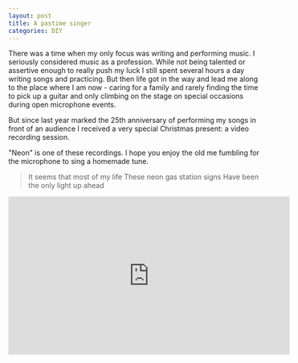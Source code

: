 ```yaml
---
layout: post
title: A pastime singer
categories: DIY
---
```


There was a time when my only focus was writing and performing music. I
seriously considered music as a profession. While not being talented or assertive enough
to really push my luck I still spent several hours a day writing songs and
practicing. But then life got in the way and lead me along to the place where I am now -
caring for a family and rarely finding the time to pick up a guitar and only climbing
on the stage on special occasions during open microphone events.

But since last year marked the 25th anniversary of performing my songs in front
of an audience I received a very special Christmas present: a video recording session.

"Neon" is one of these recordings. I hope you enjoy the old me fumbling for the
microphone to sing a homemade tune.

> It seems that most of my life
> These neon gas station signs
> Have been the only light up ahead



<iframe width="560" height="315" src="https://www.youtube.com/embed/Npv0Sjid99w" frameborder="0" allowfullscreen></iframe>

